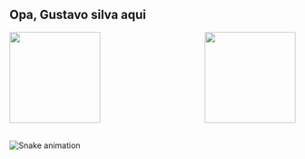 ## Opa, Gustavo silva aqui

<div>
  
  <img  height="160em" src="https://github-readme-stats.vercel.app/api?username=gust17x&show_icons=true&theme=great-gatsby&include_all_commits=true&count_private=true"/>
  <img align="right" height="160em" src="https://github-readme-stats.vercel.app/api/top-langs/?username=gust17x&layout=compact&langs_count=16&theme=great-gatsby"/>
</div>
<br>

![Snake animation](https://github.com/gust17x/LuigiGF/blob/output/github-contribution-grid-snake.svg)
    


